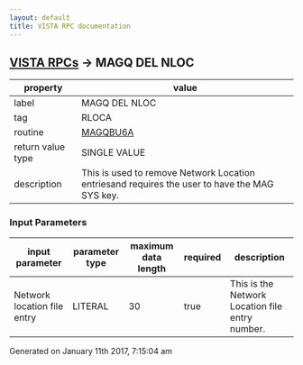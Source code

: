 ```yaml
---
layout: default
title: VISTA RPC documentation
---
```




## [VISTA RPCs](TableOfContent.md) &#8594; MAGQ DEL NLOC 

 property | value 
--- | --- 
 label | MAGQ DEL NLOC
 tag | RLOCA
 routine | [MAGQBU6A](http://code.osehra.org/dox/Routine_MAGQBU6A_source.html)
 return value type | SINGLE VALUE
 description | This is used to remove Network Location entriesand requires the user to have the MAG SYS key.

### Input Parameters

| input parameter | parameter type | maximum data length | required | description | 
| --- | --- | --- | --- | --- | 
| Network location file entry | LITERAL | 30 | true | This is the Network Location file entry number. | 




 Generated on January 11th 2017, 7:15:04 am